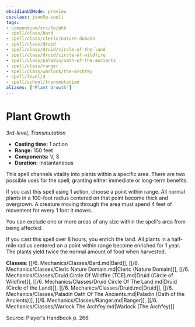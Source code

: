 ```yaml
---
obsidianUIMode: preview
cssclass: json5e-spell
tags:
- compendium/src/5e/phb
- spell/class/bard
- spell/class/cleric/nature-domain
- spell/class/druid
- spell/class/druid/circle-of-the-land
- spell/class/druid/circle-of-wildfire
- spell/class/paladin/oath-of-the-ancients
- spell/class/ranger
- spell/class/warlock/the-archfey
- spell/level/3
- spell/school/transmutation
aliases: ["Plant Growth"]
---
```

# Plant Growth
*3rd-level, Transmutation*  

- **Casting time:** 1 action
- **Range:** 150 feet
- **Components:** V, S
- **Duration:** Instantaneous

This spell channels vitality into plants within a specific area. There are two possible uses for the spell, granting either immediate or long-term benefits.

If you cast this spell using 1 action, choose a point within range. All normal plants in a 100-foot radius centered on that point become thick and overgrown. A creature moving through the area must spend 4 feet of movement for every 1 foot it moves.

You can exclude one or more areas of any size within the spell's area from being affected.

If you cast this spell over 8 hours, you enrich the land. All plants in a half-mile radius centered on a point within range become enriched for 1 year. The plants yield twice the normal amount of food when harvested.

**Classes**: [[/6. Mechanics/Classes/Bard.md\|Bard]], [[/6. Mechanics/Classes/Cleric Nature Domain.md\|Cleric (Nature Domain)]], [[/6. Mechanics/Classes/Druid Circle Of Wildfire (TCE).md\|Druid (Circle of Wildfire)]], [[/6. Mechanics/Classes/Druid Circle Of The Land.md\|Druid (Circle of the Land)]], [[/6. Mechanics/Classes/Druid.md\|Druid]], [[/6. Mechanics/Classes/Paladin Oath Of The Ancients.md\|Paladin (Oath of the Ancients)]], [[/6. Mechanics/Classes/Ranger.md\|Ranger]], [[/6. Mechanics/Classes/Warlock The Archfey.md\|Warlock (The Archfey)]]

Source: Player's Handbook p. 266